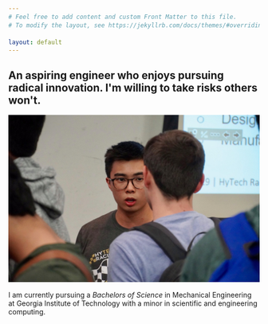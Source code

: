 ```yaml
---
# Feel free to add content and custom Front Matter to this file.
# To modify the layout, see https://jekyllrb.com/docs/themes/#overriding-theme-defaults

layout: default
---
```

 An aspiring engineer who enjoys pursuing radical innovation. I'm willing to take risks others won't.
---

![Deez nuts69](/assets/photo69.JPG)

I am currently pursuing a *Bachelors of Science* in Mechanical Engineering at Georgia Institute of Technology with a minor in scientific and engineering computing.
